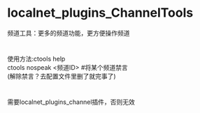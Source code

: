 # localnet_plugins_ChannelTools
频道工具：更多的频道功能，更方便操作频道

#
使用方法:ctools help   
ctools nospeak <频道ID>   #将某个频道禁言  
(解除禁言？去配置文件里删了就完事了)

#
需要localnet_plugins_channel插件，否则无效

